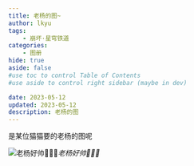 ```yaml
---
title: 老杨的图~
author: lkyu
tags:
    - 崩坏·星穹铁道
categories:
    - 图册
hide: true
aside: false
#use toc to control Table of Contents
#use aside to control right sidebar (maybe in dev)

date: 2023-05-12
updated: 2023-05-12
description: 老杨的图
---
```


是某位猫猫要的老杨的图呢

<!-- more -->

![老杨好帅🥰🥰🥰](https://pic2.imgdb.cn/item/645d1b450d2dde577776b2fa.jpg)_老杨好帅🥰🥰🥰_
